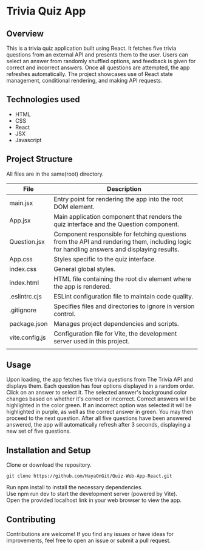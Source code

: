 # Trivia Quiz App
## Overview

This is a trivia quiz application built using React. It fetches five trivia questions from an external API and presents them to the user. Users can select an answer from randomly shuffled options, and feedback is given for correct and incorrect answers. Once all questions are attempted, the app refreshes automatically. The project showcases use of React state management, conditional rendering, and making API requests.

## Technologies used
- HTML
- CSS
- React
- JSX
- Javascript

## Project Structure
All files are in the same(root) directory.

|         File    |         Description                                                                             |
|-------------------|---------------------------------------------------------------------------------------------------|
| main.jsx          | Entry point for rendering the app into the root DOM element.                                       |
| App.jsx           | Main application component that renders the quiz interface and the Question component.             |
| Question.jsx      | Component responsible for fetching questions from the API and rendering them, including logic for handling answers and displaying results. |
| App.css           | Styles specific to the quiz interface.                                                            |
| index.css         | General global styles.                                                                            |
| index.html        | HTML file containing the root div element where the app is rendered.                              |
| .eslintrc.cjs     | ESLint configuration file to maintain code quality.                                               |
| .gitignore        | Specifies files and directories to ignore in version control.                                     |
| package.json      | Manages project dependencies and scripts.                                                         |
| vite.config.js    | Configuration file for Vite, the development server used in this project.                         |
|||

## Usage

Upon loading, the app fetches five trivia questions from The Trivia API and displays them. Each question has four options displayed in a random order. Click on an answer to select it. The selected answer's background color changes based on whether it's correct or incorrect. Correct answers will be highlighted in the color green. If an incorrect option was selected it will be highlighted in purple, as well as the correct answer in green. You may then proceed to the next question. After all five questions have been answered answered, the app will automatically refresh after 3 seconds, displaying a new set of five questions.

## Installation and Setup

Clone or download the repository.
```
git clone https://github.com/HayaOnGit/Quiz-Web-App-React.git
```
Run npm install to install the necessary dependencies.<br>
Use npm run dev to start the development server (powered by Vite).<br>
Open the provided localhost link in your web browser to view the app.<br>

## Contributing

Contributions are welcome! If you find any issues or have ideas for improvements, feel free to open an issue or submit a pull request.
